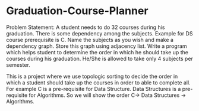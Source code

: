 # Graduation-Course-Planner


Problem Statement:
A student needs to do 32 courses during his graduation. There is some dependency among the subjects.
Example for DS course prerequisite is C. Name the subjects as you wish and make a dependency graph.
Store this graph using adjacency list.
Write a program which helps student to determine the order in which he should take up the courses during his graduation.
He/She is allowed to take only 4 subjects per semester.



This is a project where we use topologic sorting to decide the order in which a student should take up the courses in order to able to complete all.
For example C is a pre-requisite for Data Structure.
Data Structures is a pre-requisite for Algorithms.
So we will show the order C-> Data Structures -> Algorithms.
